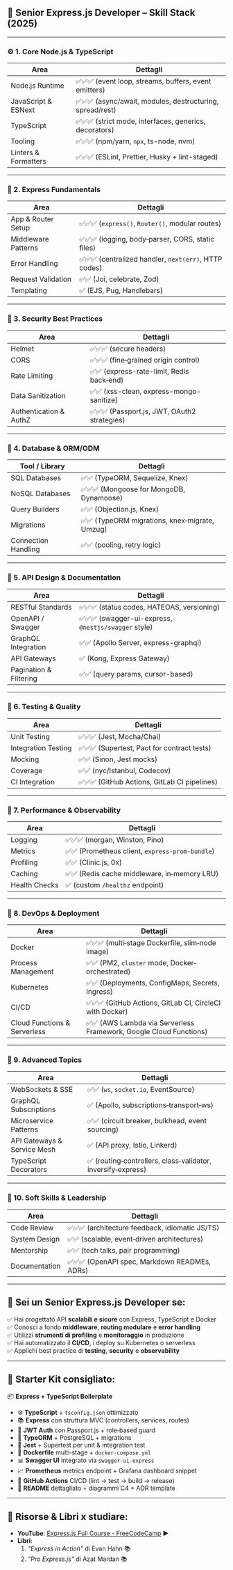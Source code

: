 ## 🚂 Senior Express.js Developer – Skill Stack (2025)

---

### ⚙️ 1. **Core Node.js & TypeScript**

| Area                 | Dettagli                                                  |
| -------------------- | --------------------------------------------------------- |
| Node.js Runtime      | ✅✅✅ (event loop, streams, buffers, event emitters)     |
| JavaScript & ESNext  | ✅✅✅ (async/await, modules, destructuring, spread/rest) |
| TypeScript           | ✅✅✅ (strict mode, interfaces, generics, decorators)    |
| Tooling              | ✅✅✅ (npm/yarn, `npx`, ts-node, nvm)                    |
| Linters & Formatters | ✅✅✅ (ESLint, Prettier, Husky + lint-staged)            |

---

### 🧩 2. **Express Fundamentals**

| Area                | Dettagli                                              |
| ------------------- | ----------------------------------------------------- |
| App & Router Setup  | ✅✅✅ (`express()`, `Router()`, modular routes)      |
| Middleware Patterns | ✅✅✅ (logging, body‑parser, CORS, static files)     |
| Error Handling      | ✅✅✅ (centralized handler, `next(err)`, HTTP codes) |
| Request Validation  | ✅✅ (Joi, celebrate, Zod)                            |
| Templating          | ✅ (EJS, Pug, Handlebars)                             |

---

### 🔐 3. **Security Best Practices**

| Area                   | Dettagli                                     |
| ---------------------- | -------------------------------------------- |
| Helmet                 | ✅✅✅ (secure headers)                      |
| CORS                   | ✅✅✅ (fine‑grained origin control)         |
| Rate Limiting          | ✅✅ (express-rate-limit, Redis back‑end)    |
| Data Sanitization      | ✅✅ (xss-clean, express-mongo-sanitize)     |
| Authentication & AuthZ | ✅✅✅ (Passport.js, JWT, OAuth2 strategies) |

---

### 💾 4. **Database & ORM/ODM**

| Tool / Library      | Dettagli                                       |
| ------------------- | ---------------------------------------------- |
| SQL Databases       | ✅✅ (TypeORM, Sequelize, Knex)                |
| NoSQL Databases     | ✅✅✅ (Mongoose for MongoDB, Dynamoose)       |
| Query Builders      | ✅✅ (Objection.js, Knex)                      |
| Migrations          | ✅✅ (TypeORM migrations, knex‑migrate, Umzug) |
| Connection Handling | ✅✅ (pooling, retry logic)                    |

---

### 🔗 5. **API Design & Documentation**

| Area                   | Dettagli                                             |
| ---------------------- | ---------------------------------------------------- |
| RESTful Standards      | ✅✅✅ (status codes, HATEOAS, versioning)           |
| OpenAPI / Swagger      | ✅✅✅ (swagger-ui-express, `@nestjs/swagger` style) |
| GraphQL Integration    | ✅✅ (Apollo Server, express-graphql)                |
| API Gateways           | ✅ (Kong, Express Gateway)                           |
| Pagination & Filtering | ✅✅ (query params, cursor-based)                    |

---

### 🧪 6. **Testing & Quality**

| Area                | Dettagli                                     |
| ------------------- | -------------------------------------------- |
| Unit Testing        | ✅✅✅ (Jest, Mocha/Chai)                    |
| Integration Testing | ✅✅✅ (Supertest, Pact for contract tests)  |
| Mocking             | ✅✅ (Sinon, Jest mocks)                     |
| Coverage            | ✅✅ (nyc/Istanbul, Codecov)                 |
| CI Integration      | ✅✅✅ (GitHub Actions, GitLab CI pipelines) |

---

### 🚀 7. **Performance & Observability**

| Area          | Dettagli                                        |
| ------------- | ----------------------------------------------- |
| Logging       | ✅✅✅ (morgan, Winston, Pino)                  |
| Metrics       | ✅✅ (Prometheus client, `express-prom-bundle`) |
| Profiling     | ✅✅ (Clinic.js, 0x)                            |
| Caching       | ✅✅ (Redis cache middleware, in‑memory LRU)    |
| Health Checks | ✅ (custom `/healthz` endpoint)                 |

---

### 🐳 8. **DevOps & Deployment**

| Area                         | Dettagli                                                           |
| ---------------------------- | ------------------------------------------------------------------ |
| Docker                       | ✅✅✅ (multi‑stage Dockerfile, slim‑node image)                   |
| Process Management           | ✅✅ (PM2, `cluster` mode, Docker‐orchestrated)                    |
| Kubernetes                   | ✅✅ (Deployments, ConfigMaps, Secrets, Ingress)                   |
| CI/CD                        | ✅✅✅ (GitHub Actions, GitLab CI, CircleCI with Docker)           |
| Cloud Functions & Serverless | ✅✅ (AWS Lambda via Serverless Framework, Google Cloud Functions) |

---

### 🌟 9. **Advanced Topics**

| Area                        | Dettagli                                                     |
| --------------------------- | ------------------------------------------------------------ |
| WebSockets & SSE            | ✅✅ (`ws`, `socket.io`, EventSource)                        |
| GraphQL Subscriptions       | ✅ (Apollo, subscriptions‑transport‑ws)                      |
| Microservice Patterns       | ✅✅ (circuit breaker, bulkhead, event sourcing)             |
| API Gateways & Service Mesh | ✅ (API proxy, Istio, Linkerd)                               |
| TypeScript Decorators       | ✅ (routing‑controllers, class‑validator, inversify‑express) |

---

### 🤝 10. **Soft Skills & Leadership**

| Area          | Dettagli                                        |
| ------------- | ----------------------------------------------- |
| Code Review   | ✅✅✅ (architecture feedback, idiomatic JS/TS) |
| System Design | ✅✅ (scalable, event‑driven architectures)     |
| Mentorship    | ✅✅ (tech talks, pair programming)             |
| Documentation | ✅✅✅ (OpenAPI spec, Markdown READMEs, ADRs)   |

---

## 🏁 Sei un **Senior Express.js Developer** se:

✅ Hai progettato API **scalabili e sicure** con Express, TypeScript e Docker  
✅ Conosci a fondo **middleware**, **routing modulare** e **error handling**  
✅ Utilizzi **strumenti di profiling** e **monitoraggio** in produzione  
✅ Hai automatizzato il **CI/CD**, i deploy su Kubernetes o serverless  
✅ Applichi best practice di **testing**, **security** e **observability**

---

## 🎁 Starter Kit consigliato:

📦 **Express + TypeScript Boilerplate**

- ⚙️ **TypeScript** + `tsconfig.json` ottimizzato
- 📚 **Express** con struttura MVC (controllers, services, routes)
- 🔐 **JWT Auth** con Passport.js + role‑based guard
- 💾 **TypeORM** + PostgreSQL + migrations
- 🧪 **Jest** + Supertest per unit & integration test
- 🐳 **Dockerfile** multi‑stage + `docker-compose.yml`
- 📊 **Swagger UI** integrato via `swagger-ui-express`
- 📈 **Prometheus** metrics endpoint + Grafana dashboard snippet
- 🚀 **GitHub Actions** CI/CD (lint → test → build → release)
- 📄 **README** dettagliato + diagrammi C4 + ADR template

---

## 📘 Risorse & Libri x studiare:

- **YouTube**: [Express.js Full Course - FreeCodeCamp](https://www.youtube.com/watch?v=gnsGJ4tX3Z8) ▶️
- **Libri**:
  1. _"Express in Action"_ di Evan Hahn 📚
  2. _"Pro Express.js"_ di Azat Mardan 📚
